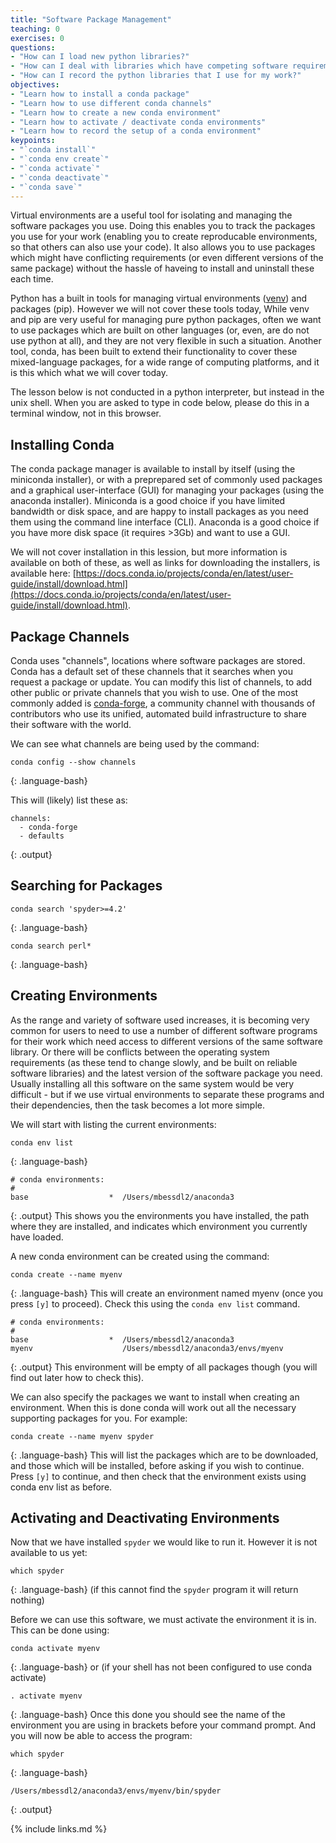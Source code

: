 ```yaml
---
title: "Software Package Management"
teaching: 0
exercises: 0
questions:
- "How can I load new python libraries?"
- "How can I deal with libraries which have competing software requirements"
- "How can I record the python libraries that I use for my work?"
objectives:
- "Learn how to install a conda package"
- "Learn how to use different conda channels"
- "Learn how to create a new conda environment"
- "Learn how to activate / deactivate conda environments"
- "Learn how to record the setup of a conda environment"
keypoints:
- "`conda install`"
- "`conda env create`"
- "`conda activate`"
- "`conda deactivate`"
- "`conda save`"
---
```


Virtual environments are a useful tool for isolating and managing the software packages you use. Doing this enables you to track the packages you use for your work (enabling you to create reproducable environments, so that others can also use your code). It also allows you to use packages which might have conflicting requirements (or even different versions of the same package) without the hassle of haveing to install and uninstall these each time.

Python has a built in tools for managing virtual environments ([venv](https://docs.python.org/3/tutorial/venv.html)) and packages (pip). However we will not cover these tools today, While venv and pip are very useful for managing pure python packages, often we want to use packages which are built on other languages (or, even, are do not use python at all), and they are not very flexible in such a situation. Another tool, conda, has been built to extend their functionality to cover these mixed-language packages, for a wide range of computing platforms, and it is this which what we will cover today.

The lesson below is not conducted in a python interpreter, but instead in the unix shell. When you are asked to type in code below, please do this in a terminal window, not in this browser.

## Installing Conda

The conda package manager is available to install by itself (using the miniconda installer), or with a preprepared set of commonly used packages and a graphical user-interface (GUI) for managing your packages (using the anaconda installer). Miniconda is a good choice if you have limited bandwidth or disk space, and are happy to install packages as you need them using the command line interface (CLI). Anaconda is a good choice if you have more disk space (it requires >3Gb) and want to use a GUI.

We will not cover installation in this lession, but more information is available on both of these, as well as links for downloading the installers, is available here: [https://docs.conda.io/projects/conda/en/latest/user-guide/install/download.html](https://docs.conda.io/projects/conda/en/latest/user-guide/install/download.html).

## Package Channels

Conda uses "channels", locations where software packages are stored. Conda has a default set of these channels that it searches when you request a package or update. You can modify this list of channels, to add other public or private channels that you wish to use. One of the most commonly added is [conda-forge](https://conda-forge.org/), a community channel with thousands of contributors who use its unified, automated build infrastructure to share their software with the world.

We can see what channels are being used by the command:
~~~
conda config --show channels
~~~
{: .language-bash}

This will (likely) list these as:
~~~
channels:
  - conda-forge
  - defaults
~~~
{: .output}

## Searching for Packages

~~~
conda search 'spyder>=4.2'
~~~
{: .language-bash}


~~~
conda search perl*
~~~
{: .language-bash}


## Creating Environments

As the range and variety of software used increases, it is becoming very common for users to need to use a number of different software programs for their work which need access to different versions of the same software library. Or there will be conflicts between the operating system requirements (as these tend to change slowly, and be built on reliable software libraries) and the latest version of the software package you need. Usually installing all this software on the same system would be very difficult - but if we use virtual environments to separate these programs and their dependencies, then the task becomes a lot more simple.

We will start with listing the current environments:
~~~
conda env list
~~~
{: .language-bash}
~~~
# conda environments:
#
base                  *  /Users/mbessdl2/anaconda3
~~~
{: .output}
This shows you the environments you have installed, the path where they are installed, and indicates which environment you currently have loaded.

A new conda environment can be created using the command:
~~~
conda create --name myenv
~~~
{: .language-bash}
This will create an environment named myenv (once you press `[y]` to proceed). Check this using the `conda env list` command.
~~~
# conda environments:
#
base                  *  /Users/mbessdl2/anaconda3
myenv                    /Users/mbessdl2/anaconda3/envs/myenv
~~~
{: .output}
This environment will be empty of all packages though (you will find out later how to check this).

We can also specify the packages we want to install when creating an environment. When this is done conda will work out all the necessary supporting packages for you. For example:
~~~
conda create --name myenv spyder
~~~
{: .language-bash}
This will list the packages which are to be downloaded, and those which will be installed, before asking if you wish to continue. Press `[y]` to continue, and then check that the environment exists using conda env list as before.

## Activating and Deactivating Environments

Now that we have installed `spyder` we would like to run it. However it is not available to us yet:
~~~
which spyder
~~~
{: .language-bash}
(if this cannot find the `spyder` program it will return nothing)

Before we can use this software, we must activate the environment it is in. This can be done using:
~~~
conda activate myenv
~~~
{: .language-bash}
or (if your shell has not been configured to use conda activate)
~~~
. activate myenv
~~~
{: .language-bash}
Once this done you should see the name of the environment you are using in brackets before your command prompt. And you will now be able to access the program:
~~~
which spyder
~~~
{: .language-bash}
~~~
/Users/mbessdl2/anaconda3/envs/myenv/bin/spyder
~~~
{: .output}





{% include links.md %}

